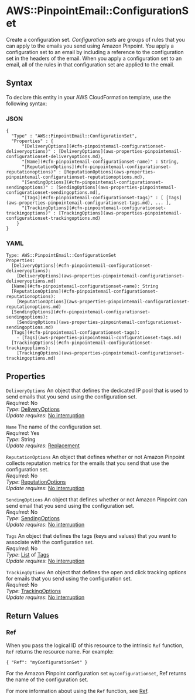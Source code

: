 # AWS::PinpointEmail::ConfigurationSet<a name="aws-resource-pinpointemail-configurationset"></a>

Create a configuration set\. *Configuration sets* are groups of rules that you can apply to the emails you send using Amazon Pinpoint\. You apply a configuration set to an email by including a reference to the configuration set in the headers of the email\. When you apply a configuration set to an email, all of the rules in that configuration set are applied to the email\. 

## Syntax<a name="aws-resource-pinpointemail-configurationset-syntax"></a>

To declare this entity in your AWS CloudFormation template, use the following syntax:

### JSON<a name="aws-resource-pinpointemail-configurationset-syntax.json"></a>

```
{
  "Type" : "AWS::PinpointEmail::ConfigurationSet",
  "Properties" : {
      "[DeliveryOptions](#cfn-pinpointemail-configurationset-deliveryoptions)" : [DeliveryOptions](aws-properties-pinpointemail-configurationset-deliveryoptions.md),
      "[Name](#cfn-pinpointemail-configurationset-name)" : String,
      "[ReputationOptions](#cfn-pinpointemail-configurationset-reputationoptions)" : [ReputationOptions](aws-properties-pinpointemail-configurationset-reputationoptions.md),
      "[SendingOptions](#cfn-pinpointemail-configurationset-sendingoptions)" : [SendingOptions](aws-properties-pinpointemail-configurationset-sendingoptions.md),
      "[Tags](#cfn-pinpointemail-configurationset-tags)" : [ [Tags](aws-properties-pinpointemail-configurationset-tags.md), ... ],
      "[TrackingOptions](#cfn-pinpointemail-configurationset-trackingoptions)" : [TrackingOptions](aws-properties-pinpointemail-configurationset-trackingoptions.md)
    }
}
```

### YAML<a name="aws-resource-pinpointemail-configurationset-syntax.yaml"></a>

```
Type: AWS::PinpointEmail::ConfigurationSet
Properties: 
  [DeliveryOptions](#cfn-pinpointemail-configurationset-deliveryoptions): 
    [DeliveryOptions](aws-properties-pinpointemail-configurationset-deliveryoptions.md)
  [Name](#cfn-pinpointemail-configurationset-name): String
  [ReputationOptions](#cfn-pinpointemail-configurationset-reputationoptions): 
    [ReputationOptions](aws-properties-pinpointemail-configurationset-reputationoptions.md)
  [SendingOptions](#cfn-pinpointemail-configurationset-sendingoptions): 
    [SendingOptions](aws-properties-pinpointemail-configurationset-sendingoptions.md)
  [Tags](#cfn-pinpointemail-configurationset-tags): 
    - [Tags](aws-properties-pinpointemail-configurationset-tags.md)
  [TrackingOptions](#cfn-pinpointemail-configurationset-trackingoptions): 
    [TrackingOptions](aws-properties-pinpointemail-configurationset-trackingoptions.md)
```

## Properties<a name="aws-resource-pinpointemail-configurationset-properties"></a>

`DeliveryOptions`  <a name="cfn-pinpointemail-configurationset-deliveryoptions"></a>
An object that defines the dedicated IP pool that is used to send emails that you send using the configuration set\.  
*Required*: No  
*Type*: [DeliveryOptions](aws-properties-pinpointemail-configurationset-deliveryoptions.md)  
*Update requires*: [No interruption](https://docs.aws.amazon.com/AWSCloudFormation/latest/UserGuide/using-cfn-updating-stacks-update-behaviors.html#update-no-interrupt)

`Name`  <a name="cfn-pinpointemail-configurationset-name"></a>
The name of the configuration set\.  
*Required*: Yes  
*Type*: String  
*Update requires*: [Replacement](https://docs.aws.amazon.com/AWSCloudFormation/latest/UserGuide/using-cfn-updating-stacks-update-behaviors.html#update-replacement)

`ReputationOptions`  <a name="cfn-pinpointemail-configurationset-reputationoptions"></a>
An object that defines whether or not Amazon Pinpoint collects reputation metrics for the emails that you send that use the configuration set\.  
*Required*: No  
*Type*: [ReputationOptions](aws-properties-pinpointemail-configurationset-reputationoptions.md)  
*Update requires*: [No interruption](https://docs.aws.amazon.com/AWSCloudFormation/latest/UserGuide/using-cfn-updating-stacks-update-behaviors.html#update-no-interrupt)

`SendingOptions`  <a name="cfn-pinpointemail-configurationset-sendingoptions"></a>
An object that defines whether or not Amazon Pinpoint can send email that you send using the configuration set\.  
*Required*: No  
*Type*: [SendingOptions](aws-properties-pinpointemail-configurationset-sendingoptions.md)  
*Update requires*: [No interruption](https://docs.aws.amazon.com/AWSCloudFormation/latest/UserGuide/using-cfn-updating-stacks-update-behaviors.html#update-no-interrupt)

`Tags`  <a name="cfn-pinpointemail-configurationset-tags"></a>
An object that defines the tags \(keys and values\) that you want to associate with the configuration set\.  
*Required*: No  
*Type*: [List](aws-properties-pinpointemail-configurationset-tags.md) of [Tags](aws-properties-pinpointemail-configurationset-tags.md)  
*Update requires*: [No interruption](https://docs.aws.amazon.com/AWSCloudFormation/latest/UserGuide/using-cfn-updating-stacks-update-behaviors.html#update-no-interrupt)

`TrackingOptions`  <a name="cfn-pinpointemail-configurationset-trackingoptions"></a>
An object that defines the open and click tracking options for emails that you send using the configuration set\.  
*Required*: No  
*Type*: [TrackingOptions](aws-properties-pinpointemail-configurationset-trackingoptions.md)  
*Update requires*: [No interruption](https://docs.aws.amazon.com/AWSCloudFormation/latest/UserGuide/using-cfn-updating-stacks-update-behaviors.html#update-no-interrupt)

## Return Values<a name="aws-resource-pinpointemail-configurationset-return-values"></a>

### Ref<a name="aws-resource-pinpointemail-configurationset-return-values-ref"></a>

When you pass the logical ID of this resource to the intrinsic `Ref` function, `Ref` returns the resource name\. For example:

 `{ "Ref": "myConfigurationSet" }` 

For the Amazon Pinpoint configuration set `myConfigurationSet`, Ref returns the name of the configuration set\.

For more information about using the `Ref` function, see [Ref](https://docs.aws.amazon.com/AWSCloudFormation/latest/UserGuide/intrinsic-function-reference-ref.html)\.